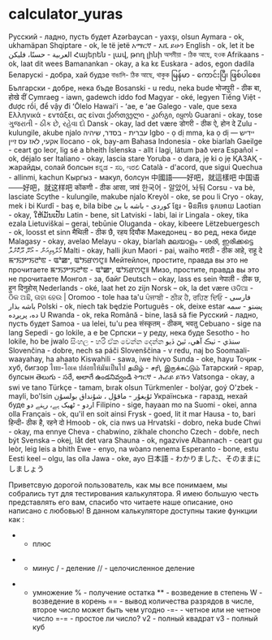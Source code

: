 # calculator_yuras
Русский - ладно, пусть будет
Azərbaycan - yaxşı, olsun
Aymara - ok, ukhamäpan
Shqiptare - ok, le të jetë
አማርኛ - እሺ ይሁን
English - ok, let it be
العربية - حسنًا، فليكن
Հայերեն - լավ, թող լինի
অসমীয়া - ঠিক আছে, হওক
Afrikaans - ok, laat dit wees
Bamanankan - okay, a ka kɛ
Euskara - ados, egon dadila
Беларускі - добра, хай будзе
বাঙালি- ঠিক আছে, থাকুক
မြန်မာ - ကောင်းပြီ၊ ဖြစ်ပါစေ။
Български - добре, нека бъде
Bosanski - u redu, neka bude
भोजपुरी - ठीक बा, होखे दीं
Cymraeg - iawn, gadewch iddo fod
Magyar - oké, legyen
Tiếng Việt - được rồi, để vậy đi
ʻŌlelo Hawaiʻi - ʻae, e ʻae
Galego - vale, que sexa
Ελληνικά - εντάξει, ας είναι
ქართველი - კარგი, იყოს
Guarani - okay, tose
ગુજરાતી - ઠીક છે, રહેવા દો
Dansk - okay, lad det være
डोगरी - ठीक ऐ, होन दे
Zulu - kulungile, akube njalo
עברית - בסדר, שיהיה
Igbo - ọ dị mma, ka ọ dị
יידיש — אקעי, לאז עס זיין
Ilocano - ok, bay-am
Bahasa Indonesia - oke biarlah
Gaeilge - ceart go leor, lig sé a bheith
Íslenska - allt í lagi, látum það vera
Español - ok, déjalo ser
Italiano - okay, lascia stare
Yoruba - o dara, jẹ ki o jẹ
ҚАЗАҚ - жарайды, солай болсын
ಕನ್ನಡ - ಸರಿ, ಇರಲಿ
Català - d'acord, que sigui
Quechua - allinmi, kachun
Кыргыз - макул, болсун
中國語——好吧，就這樣吧
中国语——好吧，就这样吧
कोंकणी - ठीक आसा, जावं
한국어 - 알았어, 놔둬
Corsu - va bè, lasciate
Scythe - kulungile, makube njalo
Kreyòl - oke, se pou li
Cryo - okay, mek i bi
Kurdî - baş e, bila bibe
کوردی - باشە با بێ
ខ្មែរ - មិនអីទេ ទុកអោយ
Laotian - okay, ໃຫ້ມັນເປັນ
Latin - bene, sit
Latviski - labi, lai ir
Lingala - okey, tika ezala
Lietuviškai – gerai, tebūnie
Oluganda - okay, kibeere
Lëtzebuergesch - ok, loosst et sinn
मैथिली - ठीक छै, रहय दियौक
Македонец - во ред, нека биде
Malagasy - okay, avelao
Melayu - okay, biarlah
മലയാളം - ശരി, ഇരിക്കട്ടെ
މޯލްޑިވިއަން - އޯކޭ، ދޫކޮށްލާ
Malti - okay, ħalli jkun
Maori - pai, waiho
मराठी - ठीक आहे, राहू दे
ꯃꯦꯏꯇꯦꯏꯂꯣꯟ - ꯑꯣꯀꯦ, ꯑꯣꯏꯔꯁꯅꯨ꯫ Мейтейлон, простите, правда вы это не прочитаете
ꯃꯦꯏꯇꯦꯏꯂꯣꯟ - ꯑꯣꯀꯦ, ꯑꯣꯏꯔꯁꯅꯨ꯫ Мизо, простите, правда вы это не прочитаете
Монгол - за, байг
Deutsch – okay, lass es sein
नेपाली - ठीक छ, हुन दिनुहोस्
Nederlands - oké, laat het zo zijn
Norsk – ok, la det være
ଓଡିଆ - ଠିକ ଅଛି, ତାହା ହେଉ |
Oromoo - tole haa ta'u
ਪੰਜਾਬੀ - ਠੀਕ ਹੈ, ਰਹਿਣ ਦਿਓ
فارسی - باشه بذار
Polski - ok, niech tak będzie
Português - ok, deixe estar
پښتو - سمه ده، پرېږده
U Rwanda - ok, reka
Română - bine, lasă să fie
Русский - ладно, пусть будет
Samoa - ua lelei, tu'u pea
संस्कृतम् - ठीकम्, भवतु
Cebuano - sige na lang
Sepedi - go lokile, a e be
Српски – у реду, нека буде
Sesotho - ho lokile, ho be jwalo
සිංහල - හරි ඒක වෙන්න දෙන්න
سنڌي - ٺيڪ آهي، ٿيڻ ڏيو
Slovenčina - dobre, nech sa páči
Slovenščina - v redu, naj bo
Soomaali- waayahay, ha ahaato
Kiswahili - sawa, iwe hivyo
Sunda - oke, hayu
Тоҷик - хуб, бигзор
ไทย-โอเค ปล่อยให้มันเป็นไป
தமிழ் - சரி, இருக்கட்டும்
Татарский - ярар, булсын
తెలుగు - సరే, అలాగే ఉండనివ్వండి
ትግርኛ - ሕራይ ይኹን
Vatsonga - okay, a swi ve tano
Türkçe - tamam, bırak olsun
Türkmenler - bolýar, goý
O'zbek - mayli, bo'lsin
ئۇيغۇر - ماقۇل ، شۇنداق بولسۇن
Українська - гаразд, нехай буде
اردو - ٹھیک ہے، رہنے دو
Filipino - sige, hayaan mo na
Suomi - okei, anna olla
Français - ok, qu'il en soit ainsi
Frysk - goed, lit it mar
Hausa - to, bari
हिन्दी- ठीक है, रहने दो
Hmoob - ok, cia nws ua
Hrvatski - dobro, neka bude
Chwi - okay, ma ennye
Cheva - chabwino, zikhale choncho
Czech - dobře, nech být
Svenska – okej, låt det vara
Shauna - ok, ngazvive
Albannach - ceart gu leòr, leig leis a bhith
Ewe - enyo, na wòanɔ nenema
Esperanto - bone, estu
Eesti keel – olgu, las olla
Jawa - oke, ayo
日本語 - わかりました、そのままにしましょう


Приветсвую дорогой пользователь, как мы все понимаем, мы собрались тут для тестирования калькулятора. Я имею большую честь представлять его вам, спасибо что читаете наше описание, оно написано с любовью!
В данном калькуляторе доступны такие функции как :
+ - плюс
- - минус
/ - деление
// - целочисленное деление
* - умножение
% - получение остатка
** - возведение в степень
W - возведение в корень
== - вывод количества разрядов в числе, второе число может быть чем угодно
-=- - четное или не четное число
=-= - простое ли число?
v2 - полный квадрат
v3 - полный куб






















































































































